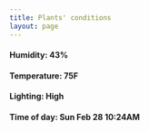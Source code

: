 ```yaml
---
title: Plants' conditions
layout: page
---
```



#### Humidity: 43%
#### Temperature: 75F
#### Lighting: High
#### Time of day: Sun Feb 28 10:24AM


